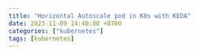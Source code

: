 ```yaml
---
title: "Horizontal Autoscale pod in K8s with KEDA"
date: 2023-11-09 14:40:00 +0700
categories: ["kubernetes"]
tags: [kubernetes]
---
```

